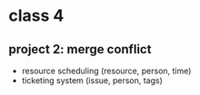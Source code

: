 # class 4

## project 2: merge conflict

* resource scheduling (resource, person, time)
* ticketing system (issue, person, tags)